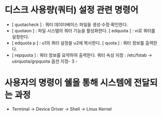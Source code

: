 # 디스크 사용량(쿼터) 설정 관련 명령어

- [ quotacheck ] : 쿼터 데이터베이스 파일을 생성·수정·확인한다. 
- [ quotaon ] : 파일 시스템의 쿼터 기능을 활성화한다. [ edquota ] : vi로 쿼터를 설정한다. 
- [ edquota ­p <u1> <u2> ] : u1의 쿼터 설정을 u2에 복사한다. [ quota ] : 쿼터 정보를 출력한다.
- [ repquota ] : 쿼터 정보를 요약하여 출력한다. 쿼터 속성 지정 : /etc/fstab -> usrquota/grpquota 옵션 지정- 3 -

# 사용자의 명령이 쉘을 통해 시스템에 전달되는 과정

- Terminal -> Device Driver -> Shell -> Linux Kernel
